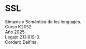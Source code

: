 # SSL
Sintaxis y Semántica de los lenguajes.  
Curso K2052.  
Año 2025.  
Legajo 213.619-3.  
Cordero Delfina.  
